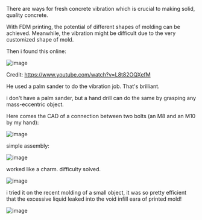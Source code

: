 There are ways for fresh concrete vibration which is crucial to making solid, quality concrete. 

With FDM printing, the potential of different shapes of molding can be achieved. Meanwhile, the vibration might be difficult due to the very customized shape of mold. 

Then i found this online: 

![image](https://github.com/user-attachments/assets/3d8f6d60-710a-49d2-8c70-a39f043fd970)

Credit: https://www.youtube.com/watch?v=L8t82OQXefM 

He used a palm sander to do the vibration job. That's brilliant. 

i don't have a palm sander, but a hand drill can do the same by grasping any mass-eccentric object. 

Here comes the CAD of a connection between two bolts (an M8 and an M10 by my hand): 

![image](https://github.com/user-attachments/assets/98e7e853-b257-42f3-8a77-55617f18c06f)

simple assembly: 

![image](https://github.com/user-attachments/assets/4f689698-96f0-4ee3-9227-40d7042faafe)

worked like a charm. difficulty solved. 

![image](https://github.com/user-attachments/assets/b301b876-c55b-48a5-ab1b-02cc61675c54)

i tried it on the recent molding of a small object, it was so pretty efficient that the excessive liquid leaked into the void infill eara of printed mold! 

![image](https://github.com/user-attachments/assets/b0443539-5d9b-4c7c-94fd-53633b503c4a)
